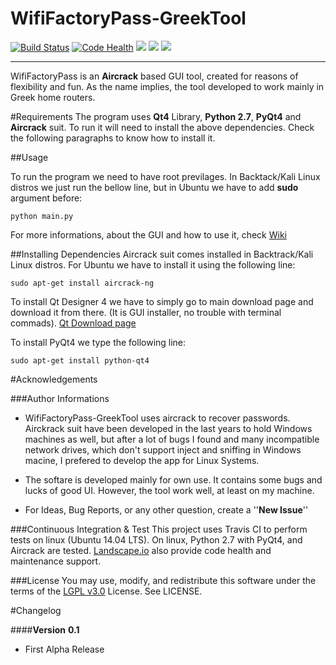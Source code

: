 WifiFactoryPass-GreekTool 
================================
[![Build Status](https://travis-ci.org/GeorgeGkas/WifiFactoryPass-GreekTool.svg)](https://travis-ci.org/GeorgeGkas/WifiFactoryPass-GreekTool) [![Code Health](https://landscape.io/github/GeorgeGkas/WifiFactoryPass-GreekTool/master/landscape.svg?style=flat-square)](https://landscape.io/github/GeorgeGkas/WifiFactoryPass-GreekTool/master) ![](https://img.shields.io/badge/version-0.1-blue.svg?style=flat-square)  ![](https://img.shields.io/badge/python-2.7-blue.svg?style=flat-square) ![](https://img.shields.io/badge/licence-LGPL%20v3.0-green.svg?style=flat-square) 

----------
WifiFactoryPass is an **Aircrack** based GUI tool,  created for reasons of flexibility and fun. As the name implies, the tool developed to work mainly in Greek home routers. 

#Requirements
The program uses **Qt4** Library, **Python 2.7**, **PyQt4** and **Aircrack** suit.
To run it will need to install the above dependencies. Check the following  paragraphs to know how to install it.

##Usage

To run the program we need to have root previlages. In Backtack/Kali Linux distros we just run the bellow line, but in Ubuntu we have to add **sudo** argument before:

	python main.py

For more informations, about the GUI and how to use it, check [Wiki](https://github.com/GeorgeGkas/WifiFactoryPass-GreekTool/wiki)


##Installing Dependencies
Aircrack suit comes installed in Backtrack/Kali Linux distros. For Ubuntu we have to install it using the following line:

	sudo apt-get install aircrack-ng

To install Qt Designer 4 we have to simply go to main download page and download it from there. (It is GUI installer, no trouble with terminal commads).  [Qt Download page](http://www.qt.io/download/)

To install PyQt4 we type the following line:

	sudo apt-get install python-qt4


#Acknowledgements

###Author Informations
 * WifiFactoryPass-GreekTool uses aircrack to recover passwords. Airckrack suit have been developed in the last years to hold Windows machines as well, but after a lot of bugs I found and many incompatible network drives, which don't support inject and sniffing in Windows macine, I prefered to develop the app for Linux Systems.
 
 * The softare is developed mainly for own use. It contains some bugs and lucks of good UI. However, the tool work well, at least on my machine. 

 * For Ideas, Bug Reports, or any other question, create a ''**New Issue**''

###Continuous Integration & Test
This project uses Travis CI to perform tests on linux (Ubuntu 14.04 LTS). On linux, Python 2.7 with PyQt4, and Aircrack are tested.
[Landscape.io](https://landscape.io) also provide code health and maintenance support.

###License
You may use, modify, and redistribute this software under the terms of the [LGPL v3.0](http://www.gnu.org/licenses/lgpl-3.0.html) License. See LICENSE.

#Changelog

####**Version**  **0.1**

 - First Alpha Release


